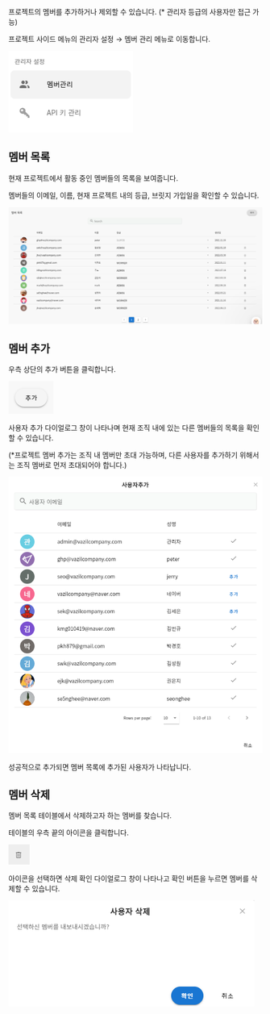 프로젝트의 멤버를 추가하거나 제외할 수 있습니다. (\* 관리자 등급의 사용자만 접근 가능)

프로젝트 사이드 메뉴의 관리자 설정 → 멤버 관리 메뉴로 이동합니다.

![img1](https://raw.githubusercontent.com/vazilcompany/vridge-docs/main/guide/img/project/member_management_01.png)  


  

  

멤버 목록
-----


현재 프로젝트에서 활동 중인 멤버들의 목록을 보여줍니다.

멤버들의 이메일, 이름, 현재 프로젝트 내의 등급, 브릿지 가입일을 확인할 수 있습니다.

![img1](https://raw.githubusercontent.com/vazilcompany/vridge-docs/main/guide/img/project/member_management_02.png)  


  

  

  

멤버 추가
-----


우측 상단의 추가 버튼을 클릭합니다.

![img1](https://raw.githubusercontent.com/vazilcompany/vridge-docs/main/guide/img/project/member_management_03.png)  


  

사용자 추가 다이얼로그 창이 나타나며 현재 조직 내에 있는 다른 멤버들의 목록을 확인할 수 있습니다.

(\*프로젝트 멤버 추가는 조직 내 멤버만 초대 가능하며, 다른 사용자를 추가하기 위해서는 조직 멤버로 먼저 초대되어야 합니다.)

![img1](https://raw.githubusercontent.com/vazilcompany/vridge-docs/main/guide/img/project/member_management_04.png)  


  

  

성공적으로 추가되면 멤버 목록에 추가된 사용자가 나타납니다.

  

  

  

멤버 삭제
-----


멤버 목록 테이블에서 삭제하고자 하는 멤버를 찾습니다.


테이블의 우측 끝의  아이콘을 클릭합니다.

![img1](https://raw.githubusercontent.com/vazilcompany/vridge-docs/main/guide/img/project/member_management_05.png)  

  

아이콘을 선택하면 삭제 확인 다이얼로그 창이 나타나고 확인 버튼을 누르면 멤버를 삭제할 수 있습니다.

![img1](https://raw.githubusercontent.com/vazilcompany/vridge-docs/main/guide/img/project/member_management_06.png)  
